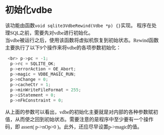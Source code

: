 # 初始化vdbe
<font face="微软雅黑" size="3px">

该功能由函数`void sqlite3VdbeRewind(Vdbe *p) {}`实现。   程序在处理SQL之前，需要先对vdbe进行初始化。  
当vdbe被运行之后，使用该函数将虚拟机恢复到初始状态。Rewind函数主要执行了以下9个操作来将vdbe的各项参数初始化：
```c
 <br> p->pc = -1;
  p->rc = SQLITE_OK;
  p->errorAction = OE_Abort;
  p->magic = VDBE_MAGIC_RUN;
  p->nChange = 0;
  p->cacheCtr = 1;
  p->minWriteFileFormat = 255;
  p->iStatement = 0;
  p->nFkConstraint = 0;
```
从上面的参数可以看出，vdbe的初始化主要就是对内部的各种参数赋初值，从而使之回到初始状态。需要注意的是程序中至少要有一个操作码，即 assert( p->nOp>0 )。此外，还应尽早设置p->magic的值。
